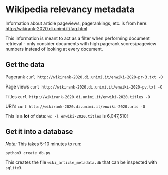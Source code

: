# Wikipedia relevancy metadata

Information about article pageviews, pagerankings, etc. is from here: http://wikirank-2020.di.unimi.it/faq.html

This information is meant to act as a filter when performing document retrieval - only consider documents with high pagerank scores/pageview numbers instead of looking at every document.


## Get the data

Pagerank
`curl http://wikirank-2020.di.unimi.it/enwiki-2020-pr-3.txt -O`

Page views
`curl http://wikirank-2020.di.unimi.it/enwiki-2020-pv.txt -O`

Titles
`curl http://wikirank-2020.di.unimi.it/enwiki-2020.titles -O`

URI's
`curl http://wikirank-2020.di.unimi.it/enwiki-2020.uris -O`

This is a __lot__ of data: `wc -l enwiki-2020.titles` is 6,047,510!


## Get it into a database

_Note:_ This takes 5-10 minutes to run:

`python3 create_db.py`

This creates the file `wiki_article_metadata.db` that can be inspected with `sqlite3`.
